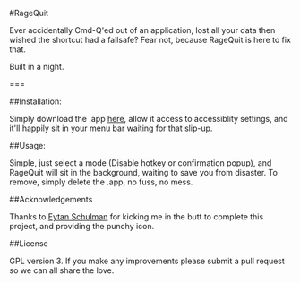 #RageQuit

Ever accidentally Cmd-Q'ed out of an application, lost all your data then wished the shortcut had a failsafe? Fear not, because RageQuit is here to fix that. 

Built in a night.

===

##Installation:

Simply download the .app [here](http://test.com), allow it access to accessiblity settings, and it'll happily sit in your menu bar waiting for that slip-up.

##Usage:

Simple, just select a mode (Disable hotkey or confirmation popup), and RageQuit will sit in the background, waiting to save you from disaster. To remove, simply delete the .app, no fuss, no mess.

##Acknowledgements

Thanks to [Eytan Schulman](https://twitter.com/eytanschulman) for kicking me in the butt to complete this project, and providing the punchy icon. 

##License

GPL version 3. If you make any improvements please submit a pull request so we can all share the love.